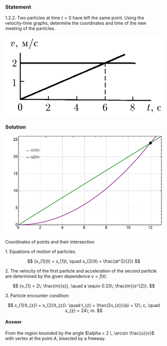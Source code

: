 ###  Statement 

$1.2.2.$ Two particles at time $t = 0$ have left the same point. Using the velocity-time graphs, determine the coordinates and time of the new meeting of the particles. 

![ For problem $1.2.2$ |659x336, 39%](../../img/1.2.2/statement.png)

### Solution

![ Coordinates of points and their intersection |859x561, 59%](../../img/1.2.2/Plot.png)  Coordinates of points and their intersection 

1\. Equations of motion of particles. 

$$ {x_{1}(t) = v_{1}t, \quad x_{2}(t) = \frac{at^2}{2}} $$ 

2\. The velocity of the first particle and acceleration of the second particle are determined by the given dependence $v = f(t)$: 

$$ {v_{1} = 2\; \frac{m}{s}}, \quad a \equiv 0.33\; \frac{m}{s^{2}}. $$ 

3\. Particle encounter condition: 

$$ x_{1}(t_{z}) = x_{2}(t_{z}). \quad t_{z} = \frac{2v_{z}}{a} = 12\; c, \quad x_{z} = 24\; m. $$ 

#### Answer

From the region bounded by the angle $\alpha = 2 \, \arcsin \frac{u}{v}$ with vertex at the point $A$, bisected by a freeway. 
